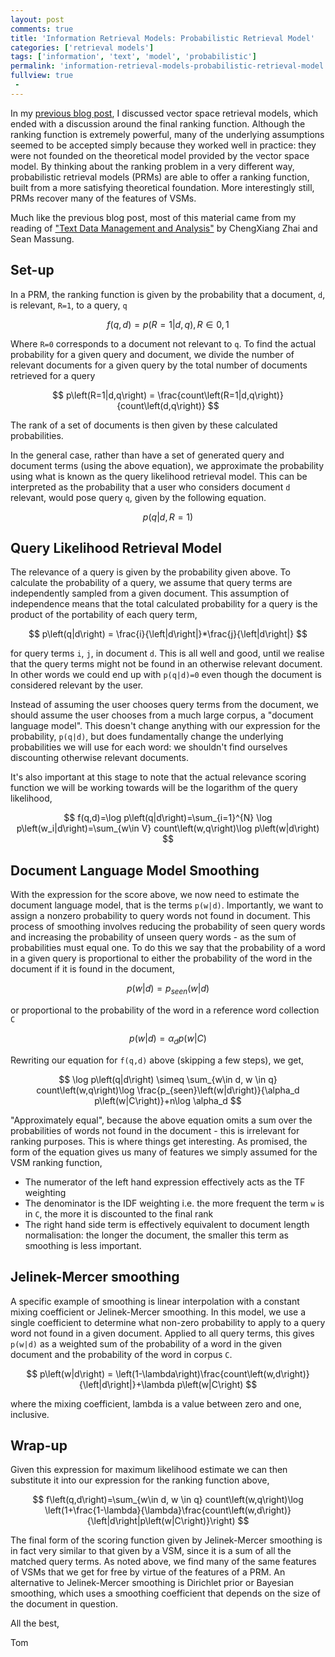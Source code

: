 ```yaml
---
layout: post
comments: true
title: 'Information Retrieval Models: Probabilistic Retrieval Model'
categories: ['retrieval models']
tags: ['information', 'text', 'model', 'probabilistic']
permalink: 'information-retrieval-models-probabilistic-retrieval-model'
fullview: true
 -
---
```


In my [previous blog post](http://tpgmartin.com/information-retrieval-models-vector-space-model), I discussed vector space retrieval models, which ended with a discussion around the final ranking function. Although the ranking function is extremely powerful, many of the underlying assumptions seemed to be accepted simply because they worked well in practice: they were not founded on the theoretical model provided by the vector space model. By thinking about the ranking problem in a very different way, probabilistic retrieval models (PRMs) are able to offer a ranking function, built from a more satisfying theoretical foundation. More interestingly still, PRMs recover many of the features of VSMs.

Much like the previous blog post, most of this material came from my reading of ["Text Data Management and Analysis"](http://www.morganclaypoolpublishers.com/catalog_Orig/product_info.php?products_id=954) by ChengXiang Zhai and Sean Massung.

## Set-up

In a PRM, the ranking function is given by the probability that a document, `d`, is relevant, `R=1`, to a query, `q`

$$
    f\left(q, d\right) = p\left(R=1|d,q\right), R\in{0,1}
$$

Where `R=0` corresponds to a document not relevant to `q`. To find the actual probability for a given query and document, we divide the number of relevant documents for a given query by the total number of documents retrieved for a query

$$
    p\left(R=1|d,q\right) = \frac{count\left(R=1|d,q\right)}{count\left(d,q\right)}
$$

The rank of a set of documents is then given by these calculated probabilities.

In the general case, rather than have a set of generated query and document terms (using the above equation), we approximate the probability using what is known as the query likelihood retrieval model. This can be interpreted as the probability that a user who considers document `d` relevant, would pose query `q`, given by the following equation.

$$
    p\left(q|d,R=1\right)
$$

## Query Likelihood Retrieval Model

The relevance of a query is given by the probability given above. To calculate the probability of a query, we assume that query terms are independently sampled from a given document. This assumption of independence means that the total calculated probability for a query is the product of the portability of each query term,

$$
    p\left(q|d\right) = \frac{i}{\left|d\right|}*\frac{j}{\left|d\right|}
$$

for query terms `i`, `j`, in document `d`. This is all well and good, until we realise that the query terms might not be found in an otherwise relevant document. In other words we could end up with `p(q|d)=0` even though the document is considered relevant by the user.

Instead of assuming the user chooses query terms from the document, we should assume the user chooses from a much large corpus, a "document language model". This doesn't change anything with our expression for the probability, `p(q|d)`, but does fundamentally change the underlying probabilities we will use for each word: we shouldn't find ourselves discounting otherwise relevant documents.

It's also important at this stage to note that the actual relevance scoring function we will be working towards will be the logarithm of the query likelihood, 

$$
    f(q,d)=\log p\left(q|d\right)=\sum_{i=1}^{N} \log p\left(w_i|d\right)=\sum_{w\in V} count\left(w,q\right)\log p\left(w|d\right)
$$

## Document Language Model Smoothing

With the expression for the score above, we now need to estimate the document language model, that is the terms `p(w|d)`. Importantly, we want to assign a nonzero probability to query words not found in document. This process of smoothing involves reducing the probability of seen query words and increasing the probability of unseen query words - as the sum of probabilities must equal one. To do this we say that the probability of a word in a given query is proportional to either the probability of the word in the document if it is found in the document,

$$
    p\left(w|d\right) = p_{seen}\left(w|d\right)
$$

or proportional to the probability of the word in a reference word collection `C`

$$
    p\left(w|d\right) = \alpha_d p\left(w|C\right)
$$

Rewriting our equation for `f(q,d)` above (skipping a few steps), we get,

$$
    \log p\left(q|d\right) \simeq \sum_{w\in d, w \in q} count\left(w,q\right)\log \frac{p_{seen}\left(w|d\right)}{\alpha_d p\left(w|C\right)}+n\log \alpha_d
$$

"Approximately equal", because the above equation omits a sum over the probabilities of words not found in the document - this is irrelevant for ranking purposes. This is where things get interesting. As promised, the form of the equation gives us many of features we simply assumed for the VSM ranking function,

* The numerator of the left hand expression effectively acts as the TF weighting
* The denominator is the IDF weighting i.e. the more frequent the term `w` is in `C`, the more it is discounted to the final rank
* The right hand side term is effectively equivalent to document length normalisation: the longer the document, the smaller this term as smoothing is less important.

## Jelinek-Mercer smoothing

A specific example of smoothing is linear interpolation with a constant mixing coefficient or Jelinek-Mercer smoothing. In this model, we use a single coefficient to determine what non-zero probability to apply to a query word not found in a given document. Applied to all query terms, this gives `p(w|d)` as a weighted sum of the probability of a word in the given document and the probability of the word in corpus `C`.

$$
    p\left(w|d\right) = \left(1-\lambda\right)\frac{count\left(w,d\right)}{\left|d\right|}+\lambda p\left(w|C\right)
$$

where the mixing coefficient, lambda is a value between zero and one, inclusive.

## Wrap-up

Given this expression for maximum likelihood estimate we can then substitute it into our expression for the ranking function above,

$$
    f\left(q,d\right)=\sum_{w\in d, w \in q} count\left(w,q\right)\log \left(1+\frac{1-\lambda}{\lambda}\frac{count\left(w,d\right)}{\left|d\right|p\left(w|C\right)}\right)
$$

The final form of the scoring function given by Jelinek-Mercer smoothing is in fact very similar to that given by a VSM, since it is a sum of all the matched query terms. As noted above, we find many of the same features of VSMs that we get for free by virtue of the features of a PRM. An alternative to Jelinek-Mercer smoothing is Dirichlet prior or Bayesian smoothing, which uses a smoothing coefficient that depends on the size of the document in question.

All the best,

Tom
